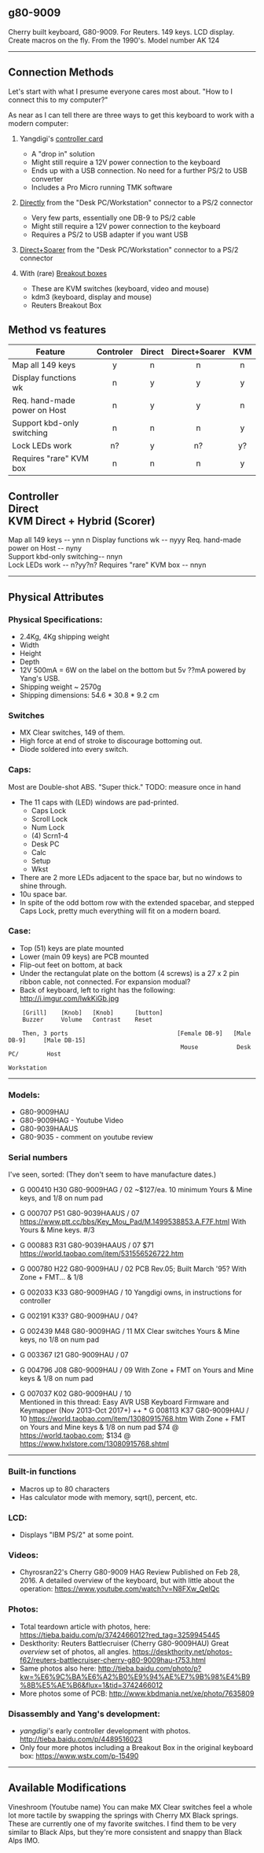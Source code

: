 ## g80-9009
Cherry built keyboard, G80-9009. For Reuters. 149 keys. LCD display. Create macros on
the fly. From the 1990's. Model number AK 124


---
## Connection Methods

Let's start with what I presume everyone cares most about. "How to I connect this to my computer?"

As near as I can tell there are three ways to get this keyboard to work with a modern computer:

1. Yangdigi's [controller card](../master/method-1-yangdigi-controller.md "Yangdigi controller instructions")
    - A "drop in" solution
    - Might still require a 12V power connection to the keyboard
    - Ends up with a USB connection. No need for a further PS/2 to USB converter
    - Includes a Pro Micro running TMK software
2. [Directly](../master/method-2-direct.md  ) from the "Desk PC/Workstation" connector to a PS/2 connector
    - Very few parts, essentially one DB-9 to PS/2 cable
    - Might still require a 12V power connection to the keyboard
    - Requires a PS/2 to USB adapter if you want USB
3. [Direct+Soarer](../master/method-3-direct+soarer.md  ) from the "Desk PC/Workstation" connector to a PS/2 connector

4. With (rare) [Breakout boxes](../master/method-4-keyboard-to-breakout-box.md)
    - These are KVM switches (keyboard, video and mouse)
    - kdm3 (keyboard, display and mouse)
    - Reuters Breakout Box

## Method vs features  

| Feature                      | Controler | Direct | Direct+Soarer | KVM  |
| ---------------------------- |:---------:| :-----:| :------------:| :---:|
| Map all 149 keys             | y | n | n | n |
| Display functions wk         | n | y | y | y |
| Req. hand-made power on Host | n | y | y | n |
| Support kbd-only switching   | n | n | n | y |
| Lock LEDs work               | n? | y | n? | y? |
| Requires "rare" KVM box      | n | n | n | y |

Controller  
Direct  
KVM
Direct + Hybrid (Scorer)
----------------------------
Map all 149 keys -- ynn n
Display functions wk -- nyyy
Req. hand-made power on Host -- nyny  
Support kbd-only switching-- nnyn  
Lock LEDs work -- n?yy?n?
Requires "rare" KVM box -- nnyn

---
## Physical Attributes

### Physical Specifications:

* 2.4Kg, 4Kg shipping weight
* Width
* Height
* Depth
* 12V 500mA = 6W on the label on the bottom but 5v ??mA powered by Yang's USB.
* Shipping weight ~ 2570g
* Shipping dimensions: 54.6 * 30.8 * 9.2 cm

### Switches

* MX Clear switches, 149 of them. 
* High force at end of stroke to discourage bottoming out.
* Diode soldered into every switch.

### Caps:

Most are Double-shot ABS. "Super thick." TODO: measure once in hand

* The 11 caps with (LED) windows are pad-printed.
    * Caps Lock
    * Scroll Lock
    * Num Lock
    * (4) Scrn1-4
    * Desk PC
    * Calc
    * Setup
    * Wkst
* There are 2 more LEDs adjacent to the space bar, but no windows to shine through.
* 10u space bar.
* In spite of the odd bottom row with the extended spacebar, and stepped Caps Lock, pretty much everything will fit on a modern board.


### Case:

* Top (51) keys are plate mounted
* Lower (main 09 keys) are PCB mounted
* Flip-out feet on bottom, at back
* Under the rectangulat plate on the bottom (4 screws) is a 27 x 2 pin ribbon cable, not connected. For expansion modual?
* Back of keyboard, left to right has the following: http://i.imgur.com/lwkKiGb.jpg
```
    [Grill]    [Knob]   [Knob]      [button]
    Buzzer     Volume   Contrast    Reset 
    
    Then, 3 ports                               [Female DB-9]   [Male DB-9]     [Male DB-15]
                                                 Mouse           Desk PC/        Host
                                                                 Workstation     
```
---

### Models:

* G80-9009HAU
* G80-9009HAG - Youtube Video
* G80-9039HAAUS
* G80-9035 - comment on youtube review

### Serial numbers

I've seen, sorted: (They don't seem to have manufacture dates.)

* G 000410   H30	G80-9009HAG / 02    ~$127/ea. 10 minimum
            Yours & Mine keys, and 1/8 on num pad
* G 000707   P51    G80-9039HAAUS / 07  https://www.ptt.cc/bbs/Key_Mou_Pad/M.1499538853.A.F7F.html
            With Yours & Mine keys. #/3
* G 000883   R31    G80-9039HAAUS / 07  $71 https://world.taobao.com/item/531556526722.htm
* G 000780   H22	G80-9009HAU / 02	PCB Rev.05; Built March '95?
			With Zone + FMT... & 1/8
* G 002033   K33	G80-9009HAG / 10    Yangdigi owns, in instructions for controller
* G 002191   K33?	G80-9009HAU / 04?

* G 002439   M48	G80-9009HAG / 11	MX Clear switches
			Yours & Mine keys, no 1/8 on num pad
* G 003367   I21	G80-9009HAU / 07
* G 004796   J08	G80-9009HAU / 09
			With Zone + FMT on Yours and Mine keys & 1/8 on num pad
* G 007037   K02    G80-9009HAU / 10    
Mentioned in this thread: Easy AVR USB Keyboard Firmware and Keymapper (Nov 2013-Oct 2017+)
++ * G 008113   K37    G80-9009HAU / 10    https://world.taobao.com/item/13080915768.htm
			With Zone + FMT on Yours and Mine keys & 1/8 on num pad
            $74 @ https://world.taobao.com; $134 @ https://www.hxlstore.com/13080915768.shtml


---

### Built-in functions

* Macros up to 80 characters
* Has calculator mode with memory, sqrt(), percent, etc.


### LCD:

* Displays "IBM PS/2" at some point.

### Videos:

* Chyrosran22's Cherry G80-9009 HAG Review Published on Feb 28, 2016. A detailed
overview of the keyboard, but with little about the operation:
https://www.youtube.com/watch?v=N8FXw_QelQc

    
### Photos:

* Total teardown article with photos, here: https://tieba.baidu.com/p/3742466012?red_tag=3259945445
* Deskthority: Reuters Battlecruiser (Cherry G80-9009HAU) Great *overview* set of photos,
all angles. https://deskthority.net/photos-f62/reuters-battlecruiser-cherry-g80-9009hau-t753.html
* Same photos also here: http://tieba.baidu.com/photo/p?kw=%E6%9C%BA%E6%A2%B0%E9%94%AE%E7%9B%98%E4%B9%8B%E5%AE%B6&flux=1&tid=3742466012
* More photos some of PCB: http://www.kbdmania.net/xe/photo/7635809

### Disassembly and Yang's development:
* *yangdigi's* early controller development with photos. http://tieba.baidu.com/p/4489516023
* Only four more photos including a Breakout Box in the original keyboard box: https://www.wstx.com/p-15490

---
## Available Modifications

Vineshroom (Youtube name) You can make MX Clear switches feel a whole lot more
tactile by swapping the springs with Cherry MX Black springs. These are
currently one of my favorite switches. I find them to be very similar to Black
Alps, but they're more consistent and snappy than Black Alps IMO.

